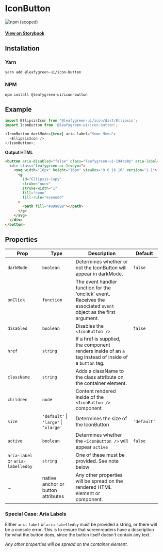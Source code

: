 # IconButton

![npm (scoped)](https://img.shields.io/npm/v/@leafygreen-ui/icon-button.svg)

#### [View on Storybook](https://mongodb.github.io/leafygreen-ui/?path=/story/iconbutton--default)

## Installation

### Yarn

```shell
yarn add @leafygreen-ui/icon-button
```

### NPM

```shell
npm install @leafygreen-ui/icon-button
```

## Example

```js
import EllipsisIcon from '@leafygreen-ui/icon/dist/Ellipsis';
import IconButton from '@leafygreen-ui/icon-button';

<IconButton darkMode={true} aria-label="Some Menu">
  <EllipsisIcon />
</IconButton>;
```

**Output HTML**

```html
<button aria-disabled="false" class="leafygreen-ui-194rp0y" aria-label="Some Menu>
  <div class="leafygreen-ui-1rvdyoi">
    <svg width="16px" height="16px" viewBox="0 0 16 16" version="1.1">
      <g
        id="Ellipsis-Copy"
        stroke="none"
        stroke-width="1"
        fill="none"
        fill-rule="evenodd"
      >
        <path fill="#89989B"></path>
      </g>
    </svg>
  </div>
</button>
```

## Properties

| Prop                              | Type                                   | Description                                                                                                       | Default     |
| --------------------------------- | -------------------------------------- | ----------------------------------------------------------------------------------------------------------------- | ----------- |
| `darkMode`                        | `boolean`                              | Determines whether or not the IconButton will appear in darkMode.                                                 | `false`     |
| `onClick`                         | `function`                             | The event handler function for the 'onclick' event. Receives the associated `event` object as the first argument. |             |
| `disabled`                        | `boolean`                              | Disables the `<IconButton />`                                                                                     | `false`     |
| `href`                            | `string`                               | If a href is supplied, the component renders inside of an `a` tag instead of inside of a `button` tag.            |             |
| `className`                       | `string`                               | Adds a className to the class attribute on the container element.                                                 |             |
| `children`                        | `node`                                 | Content rendered inside of the `<IconButton />` component                                                         |             |
| `size`                            | `'default'` \| `'large'` \| `'xlarge'` | Determines the size of the IconButton                                                                             | `'default'` |
| `active`                          | `boolean`                              | Determines whether the `<IconButton />` will appear `active`                                                      | `false`     |
| `aria-label` or `aria-labelledby` | `string`                               | One of these must be provided. See note below                                                                     |             |
| ...                               | native anchor or button attributes     | Any other properties will be spread on the rendered HTML element or component.                                    |             |

### Special Case: Aria Labels

Either `aria-label` or `aria-labelledby` must be provided a string, or there will be a console error. This is to ensure that screenreaders have a description for what the button does, since the button itself doesn't contain any text.

_Any other properties will be spread on the container element._
